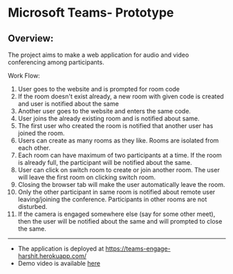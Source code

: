 
# Microsoft Teams- Prototype 

## Overview:

The project aims to make a web application for audio and video conferencing among participants. 

Work Flow:

1. User goes to the website and is prompted for room code
2. If the room doesn't exist already, a new room with given code is created and user is notified about the same
3. Another user goes to the website and enters the same code.
4. User joins the already existing room and is notified about same.
5. The first user who created the room is notified that another user has joined the room.
6. Users can create as many rooms as they like. Rooms are isolated from each other.
7. Each room can have maximum of two participants at a time. If the room is already full, the participant will be notified about the same.
8. User can click on switch room to create or join another room. The user will leave the first room on clicking switch room.
9. Closing the browser tab will make the user automatically leave the room.
10. Only the other participant in same room is notified about remote user leaving/joining the conference. Participants in other rooms are not disturbed.
11. If the camera is engaged somewhere else (say for some other meet), then the user will be notified about the same and will prompted to close the same.

 ---
 
 - The application is deployed at https://teams-engage-harshit.herokuapp.com/
 - Demo video is available [here](https://drive.google.com/file/d/16VcwGSowDUK-IDkd5RiR2Oo3wNIvrr0P/view?usp=sharing)
 

